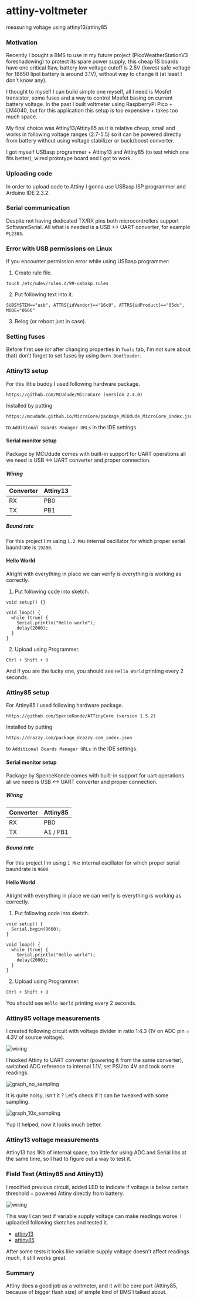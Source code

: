 # attiny-voltmeter
measuring voltage using attiny13/attiny85

### Motivation
Recently I bought a BMS to use in my future project (PicoWeatherStationV3 foreshadowing) to protect its spare power supply, this cheap 1S boards have one critical flaw, battery low voltage cutoff is 2.5V (lowest safe voltage for 18650 lipol battery is around 3.1V), without way to change it (at least I don't know any). 

I thought to myself I can build simple one myself, all I need is Mosfet transistor, some fuses and a way to control Mosfet basing on current battery voltage. In the past I built voltmeter using RaspberryPi Pico + LM4040, but for this application this setup is too expensive + takes too much space.

My final choice was Attiny13/Attiny85 as it is relative cheap, small and works in following voltage ranges (2.7-5.5) so it can be powered directly from battery without using voltage stabilizer or buck/boost converter.

I got myself USBasp programmer + Attiny13 and Attiny85 (to test which one fits better), wired prototype board and I got to work.

### Uploading code
In order to upload code to Attiny I gonna use USBasp ISP programmer and Arduino IDE 2.3.2.

### Serial communication
Despite not having dedicated TX/RX pins both microcontrollers support SoftwareSerial. All what is needed is a USB <-> UART converter, for example `PL2303`.

### Error with USB permissions on Linux
If you encounter permission error while using USBasp programmer:

1. Create rule file.
```
touch /etc/udev/rules.d/99-usbasp.rules
```

2. Put following text into it.
```
SUBSYSTEM=="usb", ATTRS{idVendor}=="16c0", ATTRS{idProduct}=="05dc", MODE="0666"
```

3. Relog (or reboot just in case).

### Setting fuses
Before first use (or after changing properties in `Tools` tab, I'm not sure about that) don't forget to set fuses by using `Burn Bootloader`.

### Attiny13 setup
For this little buddy I used following hardware package.

```
https://github.com/MCUdude/MicroCore (version 2.4.0)
```

Installed by putting
```
https://mcudude.github.io/MicroCore/package_MCUdude_MicroCore_index.json
```

to `Additional Boards Manager URLs` in the IDE settings.

#### Serial monitor setup
Package by MCUdude comes with built-in support for UART operations all we need is USB <-> UART converter and proper connection.

##### Wiring
| Converter  | Attiny13 |
| ---------- | -------- |
| RX         |     PB0  |
| TX         |     PB1  |

##### Baund rate
For this project I'm using `1.2 MHz` internal oscillator for which proper serial baundrate is `19200`.

#### Hello World
Alright with everything in place we can verify is everything is working as correctly.

1. Put following code into sketch.

```
void setup() {}

void loop() {
  while (true) {
    Serial.println("Hello world");
    delay(2000);
  }
}
```

2. Upload using Programmer.
```
Ctrl + Shift + U
```

And if you are the lucky one, you should see `Hello World` printing every 2 seconds. 

### Attiny85 setup
For Attiny85 I used following hardware package.

```
https://github.com/SpenceKonde/ATTinyCore (version 1.5.2)
```

Installed by putting
```
https://drazzy.com/package_drazzy.com_index.json
```

to `Additional Boards Manager URLs` in the IDE settings.

#### Serial monitor setup
Package by SpenceKonde comes with built-in support for uart operations all we need is USB <-> UART converter and proper connection.

##### Wiring
| Converter  |   Attiny85    |
| ---------- | ------------- |
| RX         |     PB0       |
| TX         |   A1 / PB1    |

##### Baund rate
For this project I'm using `1 MHz` internal oscillator for which proper serial baundrate is `9600`.

#### Hello World
Alright with everything in place we can verify is everything is working as correctly.

1. Put following code into sketch.

```
void setup() {
  Serial.begin(9600);
}

void loop() {
  while (true) {
    Serial.println("Hello world");
    delay(2000);
  }
}
```

2. Upload using Programmer.
```
Ctrl + Shift + U
```

You should see `Hello World` printing every 2 seconds. 

### Attiny85 voltage measurements
I created following circuit with voltage divider in ratio 1:4.3 (1V on ADC pin = 4.3V of source voltage).

![wiring](media/wiring/stable_vcc.png)

I hooked Attiny to UART converter (powering it from the same converter), switched ADC reference to internal 1.1V, set PSU to 4V and took some readings.

![graph_no_sampling](media/graphs/85_no_sampling.png)

It is quite noisy, isn't it ? Let's check if it can be tweaked with some sampling.

![graph_10x_sampling](media/graphs/85_10x_sampling.png)

Yup It helped, now it looks much better.

### Attiny13 voltage measurements
Attiny13 has 1Kb of internal space, too little for using ADC and Serial libs at the same time, so I had to figure out a way to test it.

### Field Test (Attiny85 and Attiny13)
I modified previous circuit, added LED to indicate if voltage is below certain threshold + powered Attiny directly from battery.

![wiring](media/wiring/battery_vcc.png)

This way I can test if variable supply voltage can make readings worse.
I uploaded following sketches and tested it.

- [attiny13](/sketches/attiny13/attiny13.ino)
- [attiny85](/sketches/attiny85/attiny85.ino)

After some tests it looks like variable supply voltage doesn't affect readings much, it still works great.

### Summary
Attiny does a good job as a voltmeter, and it will be core part (Attiny85, because of bigger flash size) of simple kind of BMS I talked about. 
